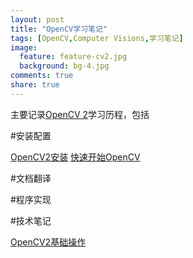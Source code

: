 ```yaml
---
layout: post
title: "OpenCV学习笔记"
tags: [OpenCV,Computer Visions,学习笔记]
image:
  feature: feature-cv2.jpg
  background: bg-4.jpg
comments: true
share: true
---
```

主要记录[OpenCV 2](http://opencv.org/)学习历程，包括

#安装配置

<div markdown="0">
<a href="http://oncemore2020.github.io/blog/opencv2install" class="btn btn-success">OpenCV2安装</a>
<a href="http://oncemore2020.github.io/blog/opencv2linux/" class="btn btn-success">快速开始OpenCV</a>
</div>

#文档翻译

#程序实现

#技术笔记

<div markdown="0">
<a href="http://oncemore2020.github.io/blog/opencv2basic" class="btn btn-success">OpenCV2基础操作</a>
</div>

